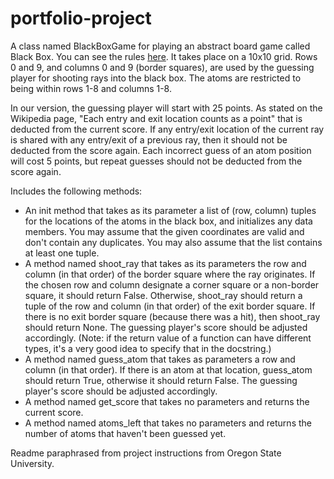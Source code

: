 # portfolio-project

A class named BlackBoxGame for playing an abstract board game called Black Box.  You can see the rules [here](https://en.wikipedia.org/wiki/Black_Box_(game)).  It takes place on a 10x10 grid.  Rows 0 and 9, and columns 0 and 9 (border squares), are used by the guessing player for shooting rays into the black box.  The atoms are restricted to being within rows 1-8 and columns 1-8.

In our version, the guessing player will start with 25 points.  As stated on the Wikipedia page, "Each entry and exit location counts as a point" that is deducted from the current score. If any entry/exit location of the current ray is shared with any entry/exit of a previous ray, then it should not be deducted from the score again. Each incorrect guess of an atom position will cost 5 points, but repeat guesses should not be deducted from the score again.

Includes the following methods:
* An init method that takes as its parameter a list of (row, column) tuples for the locations of the atoms in the black box, and initializes any data members.  You may assume that the given coordinates are valid and don't contain any duplicates.  You may also assume that the list contains at least one tuple.
* A method named shoot_ray that takes as its parameters the row and column (in that order) of the border square where the ray originates.  If the chosen row and column designate a corner square or a non-border square, it should return False.  Otherwise, shoot_ray should return a tuple of the row and column (in that order) of the exit border square.  If there is no exit border square (because there was a hit), then shoot_ray should return None.  The guessing player's score should be adjusted accordingly. (Note: if the return value of a function can have different types, it's a very good idea to specify that in the docstring.)
* A method named guess_atom that takes as parameters a row and column (in that order).  If there is an atom at that location, guess_atom should return True, otherwise it should return False.  The guessing player's score should be adjusted accordingly. 
* A method named get_score that takes no parameters and returns the current score.
* A method named atoms_left that takes no parameters and returns the number of atoms that haven't been guessed yet.

Readme paraphrased from project instructions from Oregon State University.
